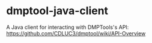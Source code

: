 # dmptool-java-client
A Java client for interacting with DMPTools's API: https://github.com/CDLUC3/dmptool/wiki/API-Overview
